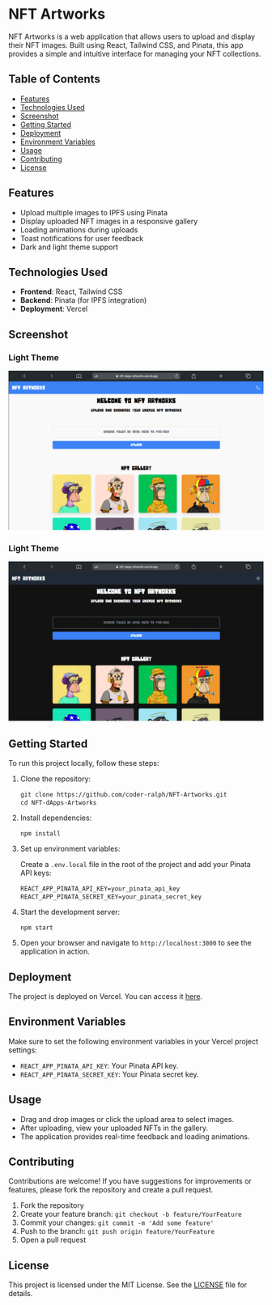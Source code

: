 # NFT Artworks

NFT Artworks is a web application that allows users to upload and display their NFT images. Built using React, Tailwind CSS, and Pinata, this app provides a simple and intuitive interface for managing your NFT collections.

## Table of Contents

- [Features](#features)
- [Technologies Used](#technologies-used)
- [Screenshot](#screenshot)
- [Getting Started](#getting-started)
- [Deployment](#deployment)
- [Environment Variables](#environment-variables)
- [Usage](#usage)
- [Contributing](#contributing)
- [License](#license)

## Features

- Upload multiple images to IPFS using Pinata
- Display uploaded NFT images in a responsive gallery
- Loading animations during uploads
- Toast notifications for user feedback
- Dark and light theme support

## Technologies Used

- **Frontend**: React, Tailwind CSS
- **Backend**: Pinata (for IPFS integration)
- **Deployment**: Vercel

## Screenshot

### Light Theme

![project screenshot](/src/assets/images/light-theme.png)

### Light Theme

![project screenshot](/src/assets/images/dark-theme.png)

## Getting Started

To run this project locally, follow these steps:

1. Clone the repository:

   ```
   git clone https://github.com/coder-ralph/NFT-Artworks.git
   cd NFT-dApps-Artworks
   ```

2. Install dependencies:

   ```
   npm install
   ```

3. Set up environment variables:

   Create a `.env.local` file in the root of the project and add your Pinata API keys:

   ```
   REACT_APP_PINATA_API_KEY=your_pinata_api_key
   REACT_APP_PINATA_SECRET_KEY=your_pinata_secret_key
   ```

4. Start the development server:

   ```
   npm start
   ```

5. Open your browser and navigate to `http://localhost:3000` to see the application in action.

## Deployment

The project is deployed on Vercel. You can access it [here](https://nft-dapp-artworks.vercel.app/).

## Environment Variables

Make sure to set the following environment variables in your Vercel project settings:

- `REACT_APP_PINATA_API_KEY`: Your Pinata API key.
- `REACT_APP_PINATA_SECRET_KEY`: Your Pinata secret key.

## Usage

- Drag and drop images or click the upload area to select images.
- After uploading, view your uploaded NFTs in the gallery.
- The application provides real-time feedback and loading animations.

## Contributing

Contributions are welcome! If you have suggestions for improvements or features, please fork the repository and create a pull request.

1. Fork the repository
2. Create your feature branch: `git checkout -b feature/YourFeature`
3. Commit your changes: `git commit -m 'Add some feature'`
4. Push to the branch: `git push origin feature/YourFeature`
5. Open a pull request

## License

This project is licensed under the MIT License. See the [LICENSE](LICENSE) file for details.
